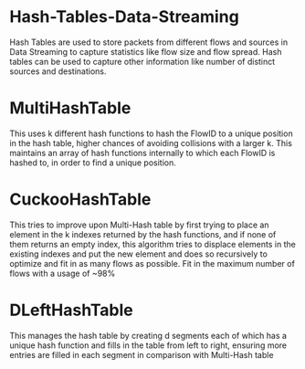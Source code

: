 # Hash-Tables-Data-Streaming
Hash Tables are used to store packets from different flows and sources in Data Streaming to capture statistics like flow size and flow spread. Hash tables can be used to capture other information like number of distinct sources and destinations. 

# MultiHashTable
This uses k different hash functions to hash the FlowID to a unique position in the hash table, higher chances of avoiding collisions with a larger k. This maintains an array of hash functions internally to which each FlowID is hashed to, in order to find a unique position. 

# CuckooHashTable
This tries to improve upon Multi-Hash table by first trying to place an element in the k indexes returned by the hash functions, and if none of them returns an empty index, this algorithm tries to displace elements in the existing indexes and put the new element and does so recursively to optimize and fit in as many flows as possible. Fit in the maximum number of flows with a usage of ~98%

# DLeftHashTable
This manages the hash table by creating d segments each of which has a unique hash function and fills in the table from left to right, ensuring more entries are filled in each segment in comparison with Multi-Hash table

